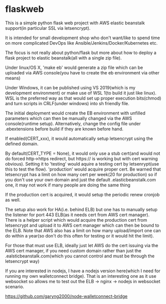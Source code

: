 # flaskweb
This is a simple python flask web project with AWS elastic beanstalk support(in particular SSL via letsencrypt). 

It is intended for small development shop who don't want/like to spend time on more complicated DevOps like Ansible/Jenkins/Docker/Kubernetes etc.

The focus is not really about python/flask but more about how to deploy a flask project to elastic beanstalk(all with a single zip file).

Under linux/OS X, 'make eb' would generate a zip file which can be uploaded via AWS console(you have to create the eb environment via other means)

Under Windows, it can be published using VS 2019(which is my development environment) or make use of WSL 1(to build it just like linux). WSL is the preferred way as that would set up proper execution bits(chmod) and turn scripts in CRLF(under windows) into sh friendly file.

The initial deployment would create the EB environment with unfilled parameters which can then be manually changed via the AWS console(runtime setup). Alternatively, change the config file under .ebextensions before build if they are known before hand.

If enabled(CERT_xxx), it would automatically setup letsencrypt using the defined domain.

By default(CERT_TYPE = None), it would only use a stub cert(and would not do forced http->https redirect, but https:// is working but with cert warning obvious). Setting it to 'testing' would aquire a testing cert by letsenrypt(use this to test the flow). 'production' would acquire proper cert. Be warned that letsencrypt has a limit on how many cert per week(20 for production) so if you don't use your own domain and just the default .elasticbeanstalk.com one, it may not work if many people are doing the same thing

If the production cert is acquired, it would setup the periodic renew cronjob as well.

The setup also work for HA(i.e. behind ELB) but one has to manually setup the listener for port 443 ELB(as it needs cert from AWS cert manager). There is a helper script which would acquire the production cert from letsencrypt and upload it to AWS cert manager which can then be bound to the ELB. Note that AWS also has a limit on how many upload/import one can do within a year(so don't do this often for testing or it would hit the limit).

For those that must use ELB, ideally just let AWS do the cert issuing via the AWS cert manager, if you need custom domain rather than just the .ealsticbeanstalk.com(which you cannot control and must be through the letsencrypt way)

If you are interested in nodejs, I have a nodejs version here(which I need for running my own walletconnect bridge). That is an interesting one as it use websocket so allows me to test out the ELB -> nginx -> nodejs in websocket scenario.

https://github.com/garyng2000/node-walletconnect-bridge

